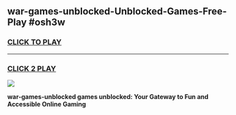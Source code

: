 
## war-games-unblocked-Unblocked-Games-Free-Play #osh3w
<h3>
<a href="https://us.freeplayer.one?title=war-games-unblocked&ref=9M">CLICK TO PLAY</a></h3>
<hr>

<h3>
<a href="https://us.freeplayer.one?title=war-games-unblocked&ref=9M">CLICK 2 PLAY</a>
  
</h3>

<a href="https://us.freeplayer.one?title=war-games-unblocked&ref=9M"><img src="https://clearcache.store/games.png"></a>


**war-games-unblocked games unblocked: Your Gateway to Fun and Accessible Online Gaming**
